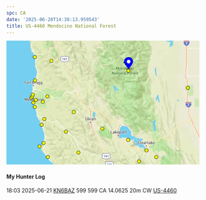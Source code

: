 ```yaml
---
spc: CA
date: '2025-06-28T14:38:13.959543'
title: US-4460 Mendocino National Forest
---
```


![pasted_image.png](/static/pasted_image_0059.png)


#### My Hunter Log
18:03    2025-06-21    [KN6BAZ](https://qrz.com/db/KN6BAZ)    599    599    CA    14.0625    20m    CW    [US-4460](https://pota.app/#/park/US-4460)